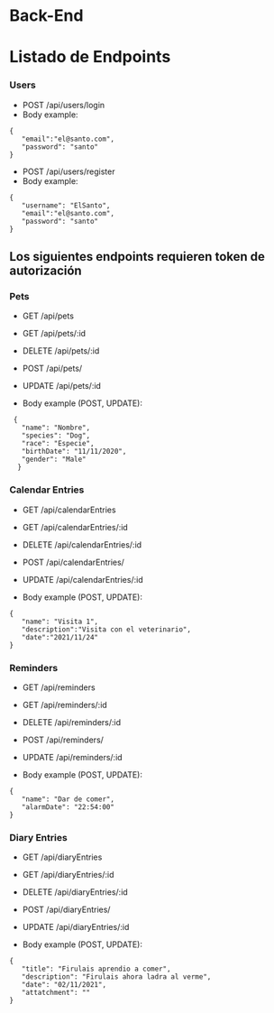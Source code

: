 # Back-End

# Listado de Endpoints

### Users
- POST /api/users/login
 - Body example:
 ```
 {
    "email":"el@santo.com",
    "password": "santo"
}
 ```
- POST /api/users/register
 - Body example:
 ```
{
    "username": "ElSanto",
    "email":"el@santo.com",
    "password": "santo"
}
 ```
## Los siguientes endpoints requieren token de autorización
### Pets
- GET /api/pets
- GET /api/pets/:id
- DELETE /api/pets/:id

- POST /api/pets/
- UPDATE /api/pets/:id
 -  Body example (POST, UPDATE): 
 ```
  {
    "name": "Nombre",
    "species": "Dog",
    "race": "Especie",
    "birthDate": "11/11/2020",
    "gender": "Male"
   }
```
### Calendar Entries
- GET /api/calendarEntries
- GET /api/calendarEntries/:id
- DELETE /api/calendarEntries/:id

- POST /api/calendarEntries/
- UPDATE /api/calendarEntries/:id
 -  Body example (POST, UPDATE): 
 ```
{
    "name": "Visita 1",
    "description":"Visita con el veterinario",
    "date":"2021/11/24"
}
```
### Reminders
- GET /api/reminders
- GET /api/reminders/:id
- DELETE /api/reminders/:id

- POST /api/reminders/
- UPDATE /api/reminders/:id
 -  Body example (POST, UPDATE): 
 ```
{
    "name": "Dar de comer",
    "alarmDate": "22:54:00"
}
```
### Diary Entries
- GET /api/diaryEntries
- GET /api/diaryEntries/:id
- DELETE /api/diaryEntries/:id

- POST /api/diaryEntries/
- UPDATE /api/diaryEntries/:id
 -  Body example (POST, UPDATE): 
 ```
{
    "title": "Firulais aprendio a comer",
    "description": "Firulais ahora ladra al verme",
    "date": "02/11/2021",
    "attatchment": ""
}
```
